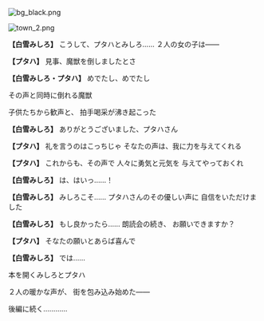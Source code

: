 
![bg_black.png](../images/backgrounds/bg_black.png)

![town_2.png](../images/backgrounds/town_2.png)

**【白雪みしろ】**
こうして、プタハとみしろ……
２人の女の子は――

**【プタハ】**
見事、魔獣を倒しましたとさ

**【白雪みしろ・プタハ】**
めでたし、めでたし

その声と同時に倒れる魔獣

子供たちから歓声と、
拍手喝采が沸き起こった

**【白雪みしろ】**
ありがとうございました、プタハさん

**【プタハ】**
礼を言うのはこっちじゃ
そなたの声は、我に力を与えてくれる

**【プタハ】**
これからも、その声で
人々に勇気と元気を
与えてやっておくれ

**【白雪みしろ】**
は、はいっ……！

**【白雪みしろ】**
みしろこそ……
プタハさんのその優しい声に
自信をいただけました

**【白雪みしろ】**
もし良かったら……
朗読会の続き、
お願いできますか？

**【プタハ】**
そなたの願いとあらば喜んで

**【白雪みしろ】**
では……

本を開くみしろとプタハ

２人の暖かな声が、
街を包み込み始めた――

後編に続く…………
